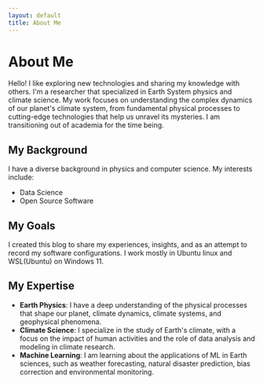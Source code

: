 ```yaml
---
layout: default
title: About Me
---
```


# About Me

Hello! I like exploring new technologies and sharing my knowledge with others.
I'm a researcher that specialized in Earth System physics and climate science. My work focuses on understanding the complex dynamics of our planet's climate system, from fundamental physical processes to cutting-edge technologies that help us unravel its mysteries. I am transitioning out of academia for the time being.

## My Background

I have a diverse background in physics and computer science. My interests include:

- Data Science
- Open Source Software

## My Goals

I created this blog to share my experiences, insights, and as an attempt to record my software configurations.
I work mostly in Ubuntu linux and WSL(Ubuntu) on Windows 11.

## My Expertise

- **Earth Physics**: I have a deep understanding of the physical processes that shape our planet, climate dynamics, climate systems, and geophysical phenomena.
- **Climate Science**: I specialize in the study of Earth's climate, with a focus on the impact of human activities and the role of data analysis and modeling in climate research.
- **Machine Learning**: I am learning about the applications of ML in Earth sciences, such as weather forecasting, natural disaster prediction, bias correction and environmental monitoring.

